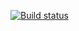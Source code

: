 [![Build status](https://ci.appveyor.com/api/projects/status/jmdj0vy2l8370cxf?svg=true)](https://ci.appveyor.com/project/nionka/ajs-tests-ci-2)